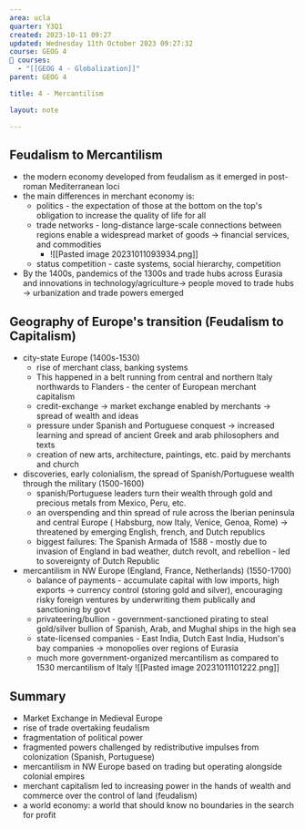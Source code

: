 ```yaml
---
area: ucla
quarter: Y3Q1
created: 2023-10-11 09:27
updated: Wednesday 11th October 2023 09:27:32
course: GEOG 4
📕 courses:
  - "[[GEOG 4 - Globalization]]"
parent: GEOG 4

title: 4 - Mercantilism

layout: note

---
```

## Feudalism to Mercantilism
- the modern economy developed from feudalism as it emerged in post-roman Mediterranean loci
- the main differences in merchant economy is:
	- politics - the expectation of those at the bottom on the top's obligation to increase the quality of life for all
	- trade networks - long-distance large-scale connections between regions enable a widespread market of goods -> financial services, and commodities
		- ![[Pasted image 20231011093934.png]]
	- status competition - caste systems, social hierarchy, competition
- By the 1400s, pandemics of the 1300s and trade hubs across Eurasia and innovations in technology/agriculture-> people moved to trade hubs -> urbanization and trade powers emerged
## Geography of Europe's transition (Feudalism to Capitalism)
- city-state Europe (1400s-1530)
	- rise of merchant class, banking systems
	- This happened in a belt running from central and northern Italy northwards to Flanders - the center of European merchant capitalism
	- credit-exchange -> market exchange enabled by merchants -> spread of wealth and ideas
	- pressure under Spanish and Portuguese conquest -> increased learning and spread of ancient Greek and arab philosophers and texts
	- creation of new arts, architecture, paintings, etc. paid by merchants and church
- discoveries, early colonialism, the spread of Spanish/Portuguese wealth through the military (1500-1600)
	-   spanish/Portuguese leaders turn their wealth through gold and precious metals from Mexico, Peru, etc. 
	- an overspending and thin spread of rule across the Iberian peninsula and central Europe ( Habsburg, now Italy, Venice, Genoa, Rome) -> threatened by emerging English, french, and Dutch republics
	- biggest failures: The Spanish Armada of 1588 - mostly due to invasion of England in bad weather, dutch revolt, and rebellion - led to sovereignty of Dutch Republic
- mercantilism in NW Europe (England, France, Netherlands) (1550-1700)
	- balance of payments - accumulate capital with low imports, high exports -> currency control (storing gold and silver), encouraging risky foreign ventures by underwriting them publically and sanctioning by govt
	- privateering/bullion - government-sanctioned pirating to steal gold/silver bullion of Spanish, Arab, and Mughal ships in the high sea
	- state-licensed companies - East India, Dutch East India, Hudson's bay companies -> monopolies over regions of Eurasia
	- much more government-organized mercantilism as compared to 1530 mercantilism of Italy
![[Pasted image 20231011101222.png]]
## Summary
- Market Exchange in Medieval Europe
- rise of trade overtaking feudalism
- fragmentation of political power
- fragmented powers challenged by redistributive impulses from colonization (Spanish, Portuguese)
- mercantilism in NW Europe based on trading but operating alongside colonial empires
- merchant capitalism led to increasing power in the hands of wealth and commerce over the control of land (feudalism)
- a world economy: a world that should know no boundaries in the search for profit